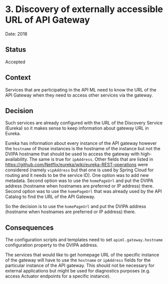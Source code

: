 # 3. Discovery of externally accessible URL of API Gateway

Date: 2018

## Status

Accepted

## Context

Services that are participating in the API ML need to know the URL of the API Gateway when they need to access other services via the gateway.

## Decision

Such services are already configured with the URL of the Discovery Service (Eureka) so it makes sense to keep information about gateway URL in Eureka.

Eureka has information about every instance of the API gateway however the `hostname` of those instances is the hostname of the instance but not the DVIPA hostname
that should be used to access the gateway with high-availability. The same is true for `ipAddress`. Other fields that are listed in https://github.com/Netflix/eureka/wiki/eureka-REST-operations were considered (namely `vipAddress` but that one is used by Spring Cloud for routing and it needs to be the service ID).
One option was to add new metadata. Second option was to use the `homePageUrl` and put the DVIPA address (hostname when hostnames are preferred or IP address) there. Second option was to use the `homePageUrl` that was already used by the API Catalog to find the URL of the API Gateway.

So the decision is to use the `homePageUrl` and put the DVIPA address (hostname when hostnames are preferred or IP address) there.

## Consequences

The configuration scripts and templates need to set `apiml.gateway.hostname` configuration property to the DVIPA address.

The services that would like to get homepage URL of the specific instance of the gateway will have to use the `hostname` or `ipAddress` fields for the particular instance of the API gateway. This should not be necessary for external applications but might be used for diagnostics purposes (e.g. access Actuator endpoints for a specific instance).
